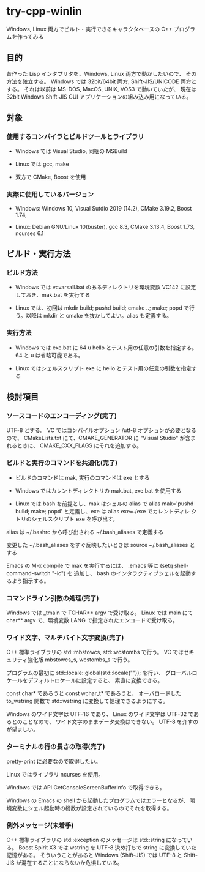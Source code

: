 # try-cpp-winlin

Windows, Linux 両方でビルト・実行できるキャラクタベースの C++ プログラムを作ってみる

## 目的

昔作った Lisp インタプリタを、Windows, Linux 両方で動かしたいので、
その方法を確立する。
Windows では 32bit/64bit 両方, Shift-JIS/UNICODE 両方とする。
それは以前は MS-DOS, MacOS, UNIX, VOS3 で動いていたが、
現在は 32bit Windows Shift-JIS GUI アプリケーションの組み込み用になっている。


## 対象

### 使用するコンパイラとビルドツールとライブラリ

* Windows では Visual Studio, 同梱の MSBuild

* Linux では gcc, make

* 双方で CMake, Boost を使用


### 実際に使用しているバージョン

* Windows: Windows 10, Visual Sutdio 2019 (14.2), CMake 3.19.2, Boost 1.74,

* Linux: Debian GNU/Linux 10(buster), gcc 8.3, CMake 3.13.4, Boost 1.73, ncurses 6.1


## ビルド・実行方法

### ビルド方法

* Windows では vcvarsall.bat のあるディレクトリを環境変数 VC142 に設定しておき、mak.bat を実行する

* Linux では、初回は mkdir build; pushd build; cmake ..; make; popd で行う。以降は mkdir と cmake を抜かしてよい。alias も定義する。


### 実行方法

* Windows では exe.bat に 64 u hello とテスト用の任意の引数を指定する。64 と u は省略可能である。

* Linux ではシェルスクリプト exe に hello とテスト用の任意の引数を指定する


## 検討項目

### ソースコードのエンコーディング(完了)

UTF-8 とする。
VC ではコンパイルオプション /utf-8 オプションが必要となるので、
CMakeLists.txt にて、CMAKE_GENERATOR に "Visual Studio" が含まれるときに、
CMAKE_CXX_FLAGS にそれを追加する。


### ビルドと実行のコマンドを共通化(完了)

* ビルドのコマンドは mak, 実行のコマンドは exe とする

* Windows ではカレントディレクトリの mak.bat, exe.bat を使用する

* Linux では bash を前提とし、mak はシェルの alias で alias mak='pushd
  build; make; popd' と定義し、exe は alias exe=./exe でカレントディレ
  クトリのシェルスクリプト exe を呼び出す。

alias は ~/.bashrc から呼び出される ~/.bash_aliases で定義する

変更した ~/.bash_aliases をすぐ反映したいときは source ~/.bash_aliases とする

Emacs の M-x compile で mak を実行するには、
.emacs 等に (setq shell-command-switch "-ic") を 追加し、
bash のインタラクティブシェルを起動するよう指示する。


### コマンドライン引数の処理(完了)

Windows では _tmain で TCHAR** argv で受け取る。
Linux では main にて char** argv で、環境変数 LANG で指定されたエンコードで受け取る。


### ワイド文字、マルチバイト文字変換(完了)

C++ 標準ライブラリの std::mbstowcs, std::wcstombs で行う。
VC ではセキュリティ強化版 mbstowcs_s, wcstombs_s で行う。

プログラムの最初に std::locale::global(std::locale("")); を行い、
グローバルロケールをデフォルトロケールに設定すると、
素直に変換できる。

const char* であろうと const wchar_t* であろうと、
オーバロードした to_wstring 関数で std::wstring に変換して処理できるようにする。

Windows のワイド文字は UTF-16 であり、
Linux のワイド文字は UTF-32 であるとのことなので、
ワイド文字のままデータ交換はできない。
UTF-8 を介すのが望ましい。


### ターミナルの行の長さの取得(完了)

pretty-print に必要なので取得したい。

Linux ではライブラリ ncurses を使用。

Windows では API GetConsoleScreenBufferInfo で取得できる。

Windows の Emacs の shell から起動したプログラムではエラーとなるが、
環境変数にシェル起動時の桁数が設定されているのでそれを取得する。


### 例外メッセージ(未着手)

C++ 標準ライブラリの std::exception のメッセージは std::string になっている。
Boost Spirit X3 では wstring を UTF-8 決め打ちで string に変換していた記憶がある。
そういうことがあると Windows (Shift-JIS) では
UTF-8 と Shift-JIS が混在することにならないか危惧している。
